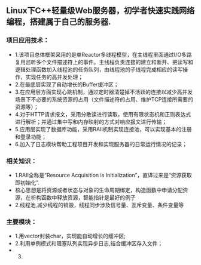 ## Linux下C++轻量级Web服务器，初学者快速实践网络编程，搭建属于自己的服务器.

### 项目应用技术：
- 1.该项目总体框架采用的是单Reactor多线程模型，在主线程里面通过I/O多路复用监听多个文件描述符上的事件。主线程负责连接的建立和断开、把读写和逻辑处理函数加入线程池的任务队列，由线程池的子线程完成相应的读写操作，实现任务的高并发处理；
- 2.在最底层实现了自动增长的Buffer缓冲区；
- 3.在应用层方面实现心跳机制，通过定时器清楚掉不活跃的连接以减少高并发场景下不必要的系统资源的占用（文件描述符的占用、维护TCP连接所需要的资源等）；
- 4.对于HTTP请求报文，采用分散读进行读取，使用有限状态机和正则表达式进行解析；并通过集中写和内存映射的方式对响应报文进行传输；
- 5.应用层实现了数据库功能，采用RAII机制实现连接池，可以实现基本的注册和登录功能；
- 6.加入了日志模块帮助工程项目开发和实现服务器的日常运行情况的记录；


### 相关知识：
- 1.RAII全称是“Resource Acquisition is Initialization”，直译过来是“资源获取即初始化”.
- 核心思想是将资源或者状态与对象的生命周期绑定，构造函数中申请分配资源，在析构函数中释放资源，智能指针是最好的例子
- 2.线程池,减少线程的销毁，线程同步涉及信号量、互斥变量、条件变量等



### 主要模块：
- 1.用vector封装char，实现能自动增长的缓冲区;
- 2.利用单例模式和阻塞队列实现异步日志,结合缓冲区存入文件；
- 3.
